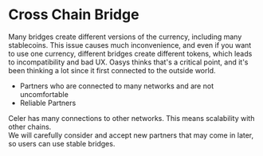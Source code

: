 # Cross Chain Bridge


Many bridges create different versions of the currency, including many stablecoins. 
This issue causes much inconvenience, and even if you want to use one currency, different bridges create different tokens, which leads to incompatibility and bad UX. 
Oasys thinks that's a critical point, and it's been thinking a lot since it first connected to the outside world. 

- Partners who are connected to many networks and are not uncomfortable
- Reliable Partners

Celer has many connections to other networks. This means scalability with other chains.  
We will carefully consider and accept new partners that may come in later, so users can use stable bridges.